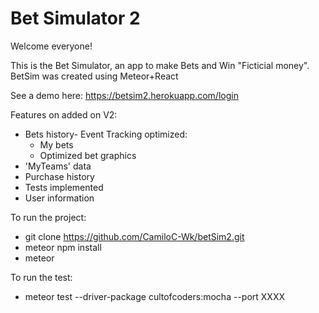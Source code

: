 # Bet Simulator 2

Welcome everyone!

This is the Bet Simulator, an app to make Bets and Win "Ficticial money".
BetSim was created using Meteor+React

See a demo here: https://betsim2.herokuapp.com/login

Features on added on V2:
- Bets history- Event Tracking optimized:
  - My bets
  - Optimized bet graphics
- 'MyTeams' data
- Purchase history
- Tests implemented
- User information

To run the project:
- git clone https://github.com/CamiloC-Wk/betSim2.git
- meteor npm install
- meteor

To run the test:
- meteor test --driver-package cultofcoders:mocha --port XXXX
